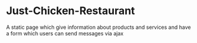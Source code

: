 # Just-Chicken-Restaurant
A static page which give information about products and services and have a form which users can send messages via ajax
